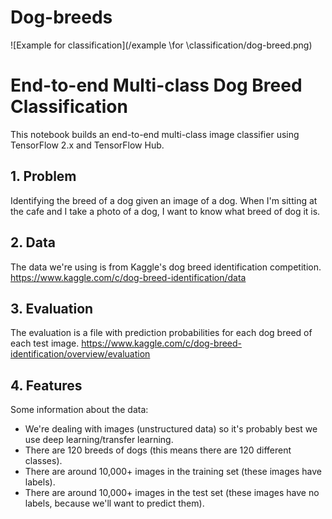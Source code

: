 # Dog-breeds

![Example for classification](/example \for \classification/dog-breed.png)

# End-to-end Multi-class Dog Breed Classification
This notebook builds an end-to-end multi-class image classifier using TensorFlow 2.x and TensorFlow Hub.

## 1. Problem
Identifying the breed of a dog given an image of a dog.
When I'm sitting at the cafe and I take a photo of a dog, I want to know what breed of dog it is.

## 2. Data
The data we're using is from Kaggle's dog breed identification competition.
https://www.kaggle.com/c/dog-breed-identification/data

## 3. Evaluation
The evaluation is a file with prediction probabilities for each dog breed of each test image.
https://www.kaggle.com/c/dog-breed-identification/overview/evaluation

## 4. Features
Some information about the data:
* We're dealing with images (unstructured data) so it's probably best we use deep learning/transfer learning.
* There are 120 breeds of dogs (this means there are 120 different classes).
* There are around 10,000+ images in the training set (these images have labels).
* There are around 10,000+ images in the test set (these images have no labels, because we'll want to predict them).
